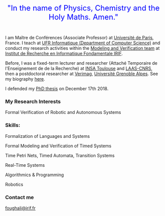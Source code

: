 <font size="5" color="blue"><center> "In the name of Physics, Chemistry and the Holy Maths. Amen." <br><br></center></font>


I am Maître de Conférences (Associate Professor) at [Université de Paris](https://u-paris.fr/en/), France. I teach at [UFR Informatique (Department of Computer Science)](http://www.informatique.univ-paris-diderot.fr/ufr/presentation_ufr) and conduct my research activities within the [Modeling and Verification team](https://www.irif.fr/en/equipes/verif/index) at [Institut de Recherche en Informatique Fondamentale IRIF](https://www.irif.fr/index).

Before, I was a fixed-term lecturer and researcher (Attaché Temporaire de l'Enseignement de de la Recherche) at [INSA Toulouse](http://www.insa-toulouse.fr/en/index.html) and [LAAS-CNRS](https://www.laas.fr/public/en), then a postdoctoral researcher at [Verimag](https://www.verimag.fr), [Université Grenoble Alpes](https://www.univ-grenoble-alpes.fr/english/). See my biography [here](https://mo-f.github.io/Mo-F/Biography/).

I defended my [PhD thesis](https://www.dropbox.com/s/25wv00vx28394yd/paper.pdf?dl=0) on December 17th 2018.

### My Research Interests

Formal Verification of Robotic and Autonomous Systems

### Skills:

Formalization of Languages and Systems

Formal Modeling and Verification of Timed Systems

Time Petri Nets, Timed Automata, Transition Systems

Real-Time Systems 

Algorithmics & Programming

Robotics
 

### Contact me

foughali@irif.fr
